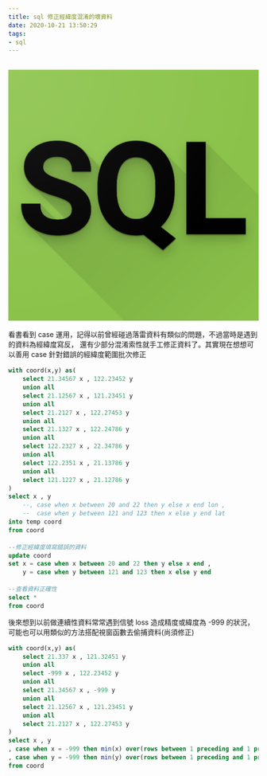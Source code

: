 ```yaml
---
title: sql 修正經緯度混淆的壞資料
date: 2020-10-21 13:50:29
tags:
- sql
---
```

&nbsp;
![sql](https://raw.githubusercontent.com/weber87na/flowers/master/sql.png)
<!-- more -->

看書看到 case 運用，記得以前曾經碰過落雷資料有類似的問題，不過當時是遇到的資料為經緯度寫反，
還有少部分混淆索性就手工修正資料了。其實現在想想可以善用 case 針對錯誤的經緯度範圍批次修正
``` sql
with coord(x,y) as(
	select 21.34567 x , 122.23452 y
	union all
	select 21.12567 x , 121.23451 y
	union all
	select 21.2127 x , 122.27453 y
	union all
	select 21.1327 x , 122.24786 y	
	union all
	select 122.2327 x , 22.34786 y
	union all
	select 122.2351 x , 21.13786 y
	union all
	select 121.1227 x , 21.12786 y	
)
select x , y
	--, case when x between 20 and 22 then y else x end lon ,
	--  case when y between 121 and 123 then x else y end lat 
into temp coord
from coord

--修正經緯度填寫錯誤的資料
update coord
set x = case when x between 20 and 22 then y else x end ,
    y = case when y between 121 and 123 then x else y end

--查看資料正確性
select *
from coord
```
後來想到以前做連續性資料常常遇到信號 loss 造成精度或緯度為 -999 的狀況，可能也可以用類似的方法搭配視窗函數去偷捕資料(尚須修正)
``` sql
with coord(x,y) as(
	select 21.337 x , 121.32451 y
	union all
	select -999 x , 122.23452 y
	union all
	select 21.34567 x , -999 y
	union all
	select 21.12567 x , 121.23451 y
	union all
	select 21.2127 x , 122.27453 y
)
select x , y 
, case when x = -999 then min(x) over(rows between 1 preceding and 1 preceding) else x end fix_x
, case when y = -999 then min(y) over(rows between 1 preceding and 1 preceding) else y end fix_y
from coord
```
